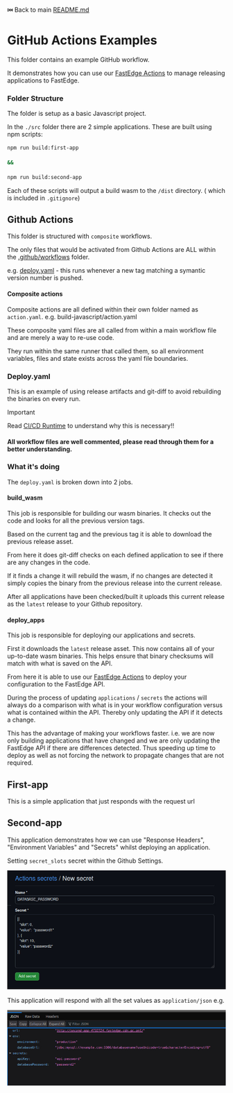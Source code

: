 ⏮️ Back to main [README.md](../README.md)

# GitHub Actions Examples

This folder contains an example GitHub workflow.

It demonstrates how you can use our [FastEdge Actions](https://github.com/gcore-github-actions/fastedge) to manage releasing applications to FastEdge.

### Folder Structure

The folder is setup as a basic Javascript project.

In the `./src` folder there are 2 simple applications. These are built using npm scripts:

```sh
npm run build:first-app

&&

npm run build:second-app
```

Each of these scripts will output a build wasm to the `/dist` directory. ( which is included in `.gitignore`)

## Github Actions

This folder is structured with `composite` workflows.

The only files that would be activated from Github Actions are ALL within the [.github/workflows](./.github/workflows/) folder.

e.g. [deploy.yaml](./.github/workflows/deploy.yaml) - this runs whenever a new tag matching a symantic version number is pushed.

#### Composite actions

Composite actions are all defined within their own folder named as `action.yaml`. e.g. build-javascript/action.yaml

These composite yaml files are all called from within a main workflow file and are merely a way to re-use code.

They run within the same runner that called them, so all environment variables, files and state exists across the yaml file boundaries.

### Deploy.yaml

This is an example of using release artifacts and git-diff to avoid rebuilding the binaries on every run.

> [!IMPORTANT]
>
> Read
> [CI/CD Runtime](https://github.com/gcore-github-actions/fastedge/blob/main/deploy-app/DEPLOY-APP.md#cicd-runtime)
> to understand why this is necessary!!

#### All workflow files are well commented, please read through them for a better understanding.

### What it's doing

The `deploy.yaml` is broken down into 2 jobs.

#### build_wasm

This job is responsible for building our wasm binaries. It checks out the code and looks for all the previous version tags.

Based on the current tag and the previous tag it is able to download the previous release asset.

From here it does git-diff checks on each defined application to see if there are any changes in the code.

If it finds a change it will rebuild the wasm, if no changes are detected it simply copies the binary from the previous release into the current release.

After all applications have been checked/built it uploads this current release as the `latest` release to your Github repository.

#### deploy_apps

This job is responsible for deploying our applications and secrets.

First it downloads the `latest` release asset. This now contains all of your up-to-date wasm binaries. This helps ensure that binary checksums will match with what is saved on the API.

From here it is able to use our [FastEdge Actions](https://github.com/gcore-github-actions/fastedge) to deploy your configuration to the FastEdge API.

During the process of updating `applications` / `secrets` the actions will always do a comparison with what is in your workflow configuration versus what is contained within the API. Thereby only updating the API if it detects a change.

This has the advantage of making your workflows faster. i.e. we are now only building applications that have changed and we are only updating the FastEdge API if there are differences detected. Thus speeding up time to deploy as well as not forcing the network to propagate changes that are not required.

## First-app

This is a simple application that just responds with the request url

## Second-app

This application demonstrates how we can use "Response Headers", "Environment Variables" and "Secrets" whilst deploying an application.

Setting `secret_slots` secret within the Github Settings.

![DATABASE_PASSWORD](./public/database_password_secret_slots.jpg)

This application will respond with all the set values as `application/json` e.g.

![second-app-response](./public/second-app-response.jpg)
